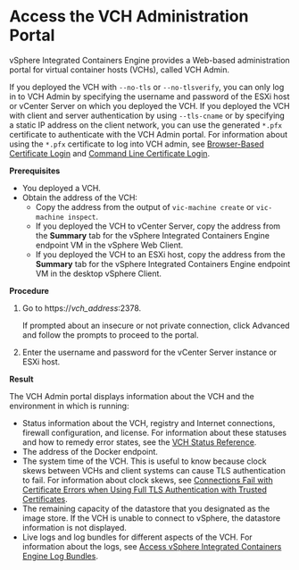 # Access the VCH Administration Portal #

vSphere Integrated Containers Engine provides a Web-based administration portal for virtual container hosts (VCHs), called VCH Admin.

If you deployed the VCH with `--no-tls` or `--no-tlsverify`, you can only log in to VCH Admin by specifying the username and password of the ESXi host or vCenter Server on which you deployed the VCH. If you deployed the VCH with client and server authentication by using `--tls-cname` or by specifying a static IP address on the client network, you can use the generated `*.pfx` certificate to authenticate with the VCH Admin portal. For information about using the `*.pfx` certificate to log into VCH admin, see [Browser-Based Certificate Login](browser_login.md) and [Command Line Certificate Login](cmdline_login.md).

**Prerequisites**

- You deployed a VCH.
- Obtain the address of the VCH:
  - Copy the address from the output of `vic-machine create` or `vic-machine inspect`. 
  - If you deployed the VCH to vCenter Server, copy the address from the **Summary** tab for the vSphere Integrated Containers Engine endpoint VM in the vSphere Web Client.
  - If you deployed the VCH to an ESXi host, copy the address from the **Summary** tab for the vSphere Integrated Containers Engine endpoint VM in the desktop vSphere Client.

**Procedure**

1. Go to https://<i>vch_address</i>:2378.

   If prompted about an insecure or not private connection, click Advanced and follow the prompts to proceed to the portal.   

2. Enter the username and password for the vCenter Server instance or ESXi host.

**Result**

The VCH Admin portal displays information about the VCH and the environment in which is running:

- Status information about the VCH, registry and Internet connections,  firewall configuration, and license. For information about these statuses and how to remedy error states, see the [VCH Status Reference](vicadmin_status_ref.md).
- The address of the Docker endpoint.
- The system time of the VCH. This is useful to know because clock skews between VCHs and client systems can cause TLS authentication to fail. For information about clock skews, see [Connections Fail with Certificate Errors when Using Full TLS Authentication with Trusted Certificates](ts_clock_skew.md). 
- The remaining capacity of the datastore that you designated as the image store. If the VCH is unable to connect to vSphere, the datastore information is not displayed.
- Live logs and log bundles for different aspects of the VCH. For information about the logs, see [Access vSphere Integrated Containers Engine Log Bundles](log_bundles.md).
